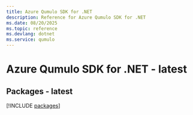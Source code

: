 ```yaml
---
title: Azure Qumulo SDK for .NET
description: Reference for Azure Qumulo SDK for .NET
ms.date: 08/20/2025
ms.topic: reference
ms.devlang: dotnet
ms.service: qumulo
---
```

# Azure Qumulo SDK for .NET - latest
## Packages - latest
[!INCLUDE [packages](qumulo-index.md)]